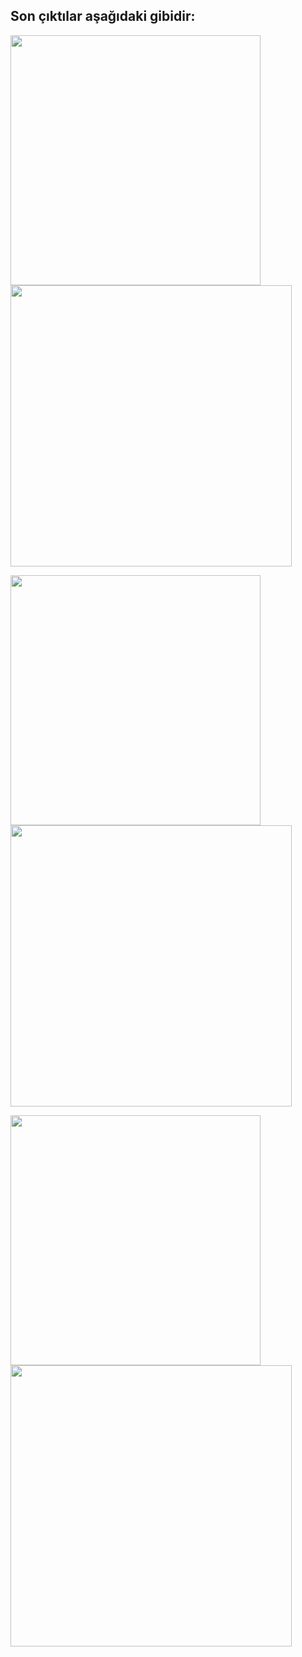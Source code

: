 ## **Son çıktılar aşağıdaki gibidir:**

<img src="https://user-images.githubusercontent.com/59111328/136019581-b264f59b-92d5-43ed-97df-9ee119742c4d.PNG" width="400"><img src="https://user-images.githubusercontent.com/59111328/136019578-28070f4e-4f8b-4935-aea3-ee5f74e682d1.PNG" width="450">
<br>

<img src="https://user-images.githubusercontent.com/59111328/136019660-58281008-e918-467f-9144-680fea44356e.PNG" width="400"><img src="https://user-images.githubusercontent.com/59111328/136019658-dac0bc9e-8d65-4e4f-827b-0286e9fffbb9.PNG" width="450">
<br>

<img src="https://user-images.githubusercontent.com/59111328/136019720-b08cec7a-26bc-408d-92d8-ede81398b475.PNG" width="400"><img src="https://user-images.githubusercontent.com/59111328/136019726-25fcc660-0c37-4918-88b8-bbc01e318f91.PNG" width="450">

